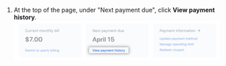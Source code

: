 1. At the top of the page, under "Next payment due", click **View payment history**. ![Ver enlace de historial de pagos](/assets/images/help/billing/view-payment-history-link.png)
